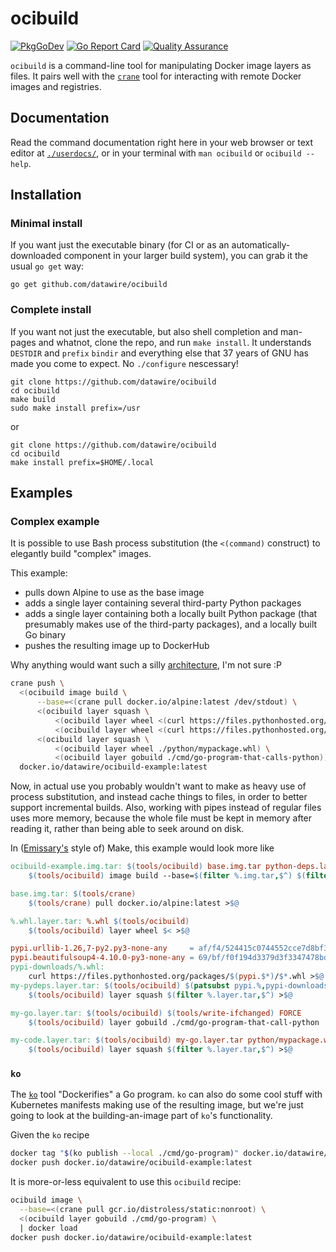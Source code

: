 # ocibuild

[![PkgGoDev](https://pkg.go.dev/badge/github.com/datawire/ocibuild)](https://pkg.go.dev/github.com/datawire/ocibuild/pkg)
[![Go Report Card](https://goreportcard.com/badge/github.com/datawire/ocibuild)](https://goreportcard.com/report/github.com/datawire/ocibuild)
[![Quality Assurance](https://github.com/datawire/ocibuild/actions/workflows/qa.yml/badge.svg)](https://github.com/datawire/ocibuild/actions)

`ocibuild` is a command-line tool for manipulating Docker image layers
as files.  It pairs well with the [`crane`][] tool for interacting
with remote Docker images and registries.

## Documentation

Read the command documentation right here in your web browser or text
editor at [`./userdocs/`][], or in your terminal with `man ocibuild`
or `ocibuild --help`.

## Installation

### Minimal install

If you want just the executable binary (for CI or as an
automatically-downloaded component in your larger build system), you
can grab it the usual `go get` way:

```shell
go get github.com/datawire/ocibuild
```

### Complete install

If you want not just the executable, but also shell completion and
man-pages and whatnot, clone the repo, and run `make install`.  It
understands `DESTDIR` and `prefix` `bindir` and everything else that
37 years of GNU has made you come to expect.  No `./configure`
nescessary!

```shell
git clone https://github.com/datawire/ocibuild
cd ocibuild
make build
sudo make install prefix=/usr
```

or

```shell
git clone https://github.com/datawire/ocibuild
cd ocibuild
make install prefix=$HOME/.local
```

## Examples

### Complex example

It is possible to use Bash process substitution (the `<(command)`
construct) to elegantly build "complex" images.

This example:
 - pulls down Alpine to use as the base image
 - adds a single layer containing several third-party Python packages
 - adds a single layer containing both a locally built Python package (that
   presumably makes use of the third-party packages), and a locally
   built Go binary
 - pushes the resulting image up to DockerHub

Why anything would want such a silly [architecture][Emissary], I'm not
sure :P

```bash
crane push \
  <(ocibuild image build \
      --base=<(crane pull docker.io/alpine:latest /dev/stdout) \
      <(ocibuild layer squash \
          <(ocibuild layer wheel <(curl https://files.pythonhosted.org/packages/af/f4/524415c0744552cce7d8bf3669af78e8a069514405ea4fcbd0cc44733744/urllib3-1.26.7-py2.py3-none-any.whl)) \
          <(ocibuild layer wheel <(curl https://files.pythonhosted.org/packages/69/bf/f0f194d3379d3f3347478bd267f754fc68c11cbf2fe302a6ab69447b1417/beautifulsoup4-4.10.0-py3-none-any.whl))) \
      <(ocibuild layer squash \
          <(ocibuild layer wheel ./python/mypackage.whl) \
          <(ocibuild layer gobuild ./cmd/go-program-that-calls-python))) \
  docker.io/datawire/ocibuild-example:latest
```

Now, in actual use you probably wouldn't want to make as heavy use of
process substitution, and instead cache things to files, in order to
better support incremental builds.  Also, working with pipes instead
of regular files uses more memory, because the whole file must be kept
in memory after reading it, rather than being able to seek around on
disk.

In ([Emissary's][Emissary] style of) Make, this example would look
more like

```Makefile
ocibuild-example.img.tar: $(tools/ocibuild) base.img.tar python-deps.layer.tar my-code.layer.tar
	$(tools/ocibuild) image build --base=$(filter %.img.tar,$^) $(filter %.layer.tar,$^) >$@

base.img.tar: $(tools/crane)
	$(tools/crane) pull docker.io/alpine:latest >$@

%.whl.layer.tar: %.whl $(tools/ocibuild)
	$(tools/ocibuild) layer wheel $< >$@

pypi.urllib-1.26,7-py2.py3-none-any     = af/f4/524415c0744552cce7d8bf3669af78e8a069514405ea4fcbd0cc44733744
pypi.beautifulsoup4-4.10.0-py3-none-any = 69/bf/f0f194d3379d3f3347478bd267f754fc68c11cbf2fe302a6ab69447b1417
pypi-downloads/%.whl:
	curl https://files.pythonhosted.org/packages/$(pypi.$*)/$*.whl >$@
my-pydeps.layer.tar: $(tools/ocibuild) $(patsubst pypi.%,pypi-downloads/%.whl.layer.tar,$(filter pypi.%,$(.VARIABLES)))
	$(tools/ocibuild) layer squash $(filter %.layer.tar,$^) >$@

my-go.layer.tar: $(tools/ocibuild) $(tools/write-ifchanged) FORCE
	$(tools/ocibuild) layer gobuild ./cmd/go-program-that-call-python | $(tools/write-ifchanged) $@

my-code.layer.tar: $(tools/ocibuild) my-go.layer.tar python/mypackage.whl.layer.tar
	$(tools/ocibuild) layer squash $(filter %.layer.tar,$^) >$@
```

### `ko`

The [`ko`][] tool "Dockerifies" a Go program.  `ko` can also do some
cool stuff with Kubernetes manifests making use of the resulting
image, but we're just going to look at the building-an-image part of
`ko`'s functionality.

Given the `ko` recipe

```bash
docker tag "$(ko publish --local ./cmd/go-program)" docker.io/datawire/ocibuild-example:latest
docker push docker.io/datawire/ocibuild-example:latest
```

It is more-or-less equivalent to use this `ocibuild` recipe:

```bash
ocibuild image \
  --base=<(crane pull gcr.io/distroless/static:nonroot) \
  <(ocibuild layer gobuild ./cmd/go-program) \
  | docker load
docker push docker.io/datawire/ocibuild-example:latest
```

[`crane`]: https://pkg.go.dev/github.com/google/go-containerregistry/cmd/crane
[`ko`]: https://github.com/google/ko
[Emissary]: https://github.com/emissary-ingress/emissary
[`./userdocs/`]: ./userdocs/
